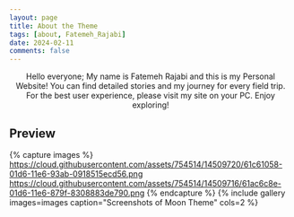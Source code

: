 ```yaml
---
layout: page
title: About the Theme
tags: [about, Fatemeh_Rajabi]
date: 2024-02-11
comments: false
---
```


<center>Hello everyone; My name is Fatemeh Rajabi and this is my Personal Website! 
You can find detailed stories and my journey for every field trip. For the best user experience, please visit my site on your PC. Enjoy exploring!</center>

## Preview

{% capture images %}
https://cloud.githubusercontent.com/assets/754514/14509720/61c61058-01d6-11e6-93ab-0918515ecd56.png
https://cloud.githubusercontent.com/assets/754514/14509716/61ac6c8e-01d6-11e6-879f-8308883de790.png
{% endcapture %}
{% include gallery images=images caption="Screenshots of Moon Theme" cols=2 %}

